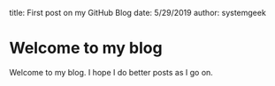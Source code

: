 title:  First post on my GitHub Blog
date:	5/29/2019
author:	systemgeek

# Welcome to my blog

Welcome to my blog.  I hope I do better posts as I go on.
